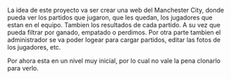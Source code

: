 La idea de este proyecto va ser crear una web del Manchester City, donde pueda ver los partidos que jugaron, que les quedan, los jugadores que estan en el equipo. Tambien los resultados de cada partido. A su vez que pueda filtrar por ganado, empatado o perdimos.
Por otra parte tambien el administrador se va poder logear para cargar partidos, editar las fotos de los jugadores, etc.

Por ahora esta en un nivel muy inicial, por lo cual no vale la pena clonarlo para verlo.